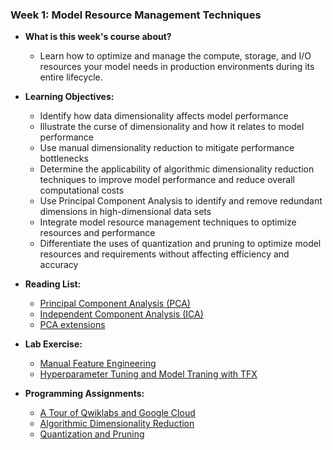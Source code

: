 ### Week 1: Model Resource Management Techniques

* **What is this week's course about?**
  * Learn how to optimize and manage the compute, storage, and I/O resources your model needs in production environments during its entire lifecycle.

* **Learning Objectives:**
  * Identify how data dimensionality affects model performance
  * Illustrate the curse of dimensionality and how it relates to model performance
  * Use manual dimensionality reduction to mitigate performance bottlenecks
  * Determine the applicability of algorithmic dimensionality reduction techniques to improve model performance and reduce overall computational costs
  * Use Principal Component Analysis to identify and remove redundant dimensions in high-dimensional data sets
  * Integrate model resource management techniques to optimize resources and performance
  * Differentiate the uses of quantization and pruning to optimize model resources and requirements without affecting efficiency and accuracy

* **Reading List:**
  * [Principal Component Analysis (PCA)](https://arxiv.org/pdf/1404.1100.pdf)
  * [Independent Component Analysis (ICA)](https://arxiv.org/pdf/1404.2986.pdf)
  * [PCA extensions](http://alexhwilliams.info/itsneuronalblog/2016/03/27/pca/)
  
* **Lab Exercise:**
  * [Manual Feature Engineering]()
  * [Hyperparameter Tuning and Model Traning with TFX]()
 
* **Programming Assignments:**
  * [A Tour of Qwiklabs and Google Cloud]()
  * [Algorithmic Dimensionality Reduction]()
  * [Quantization and Pruning]()
